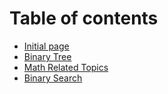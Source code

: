 # Table of contents

* [Initial page](README.md)
* [Binary Tree](binary-tree.md)
* [Math Related Topics](math-related-topics.md)
* [Binary Search](binary-search.md)

